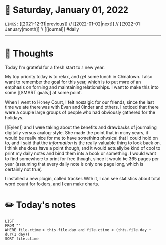# 📅 Saturday, January 01, 2022
`LINKS:` [[2021-12-31|previous]] // [[2022-01-02|next]] // [[2022-01 January|month]] // [[journal]] 
#daily

---
# 💭 Thoughts
Today I'm grateful for a fresh start to a new year. 

My top priority today is to relax, and get some lunch in Chinatown. I also want to remember the goal for this year, which is to put more of an emphasis on forming and maintaining relationships. I want to make this into some [[SMART goals]] at some point. 

When I went to Honey Court, I felt nostalgic for our friends, since the last time we ate there was with Evan and Cinder and others. I noticed that there were a couple large groups of people who had obviously gathered for the holidays. 

[[Eylen]] and I were taking about the benefits and drawbacks of journaling digitally versus analog-style. She made the point that in many years, it would be really nice for me to have something physical that I could hold on to, and I said that the *information* is the really valuable thing to look back on. I think she does have a point though, and it would actually be kind of cool to print my daily notes and bind them into a book or something. I would want to find somewhere to print for free though, since it would be 365 pages per year (assuming that every daily note is only one page long, which is certainly not true). 

I installed a new plugin, called tracker. With it, I can see statistics about total word count for folders, and I can make charts. 

# ✏️ Today's notes
```dataview
LIST 
FROM ""
WHERE file.ctime > this.file.day and file.ctime < (this.file.day + dur(1 day))
SORT file.ctime
```
